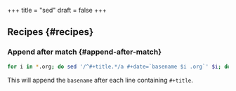 +++
title = "sed"
draft = false
+++

## Recipes {#recipes}


### Append after match {#append-after-match}

```sh
for i in *.org; do sed '/^#+title.*/a #+date=`basename $i .org`' $i; done
```

This will append the `basename` after each line containing `#+title`.
